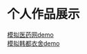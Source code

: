 



# 个人作品展示
[模拟医药网demo](https://hollyph.github.io/myWorks/yiyaowang-master/yiyaowang-master/holly/index.html)<br />
[模拟韩都衣舍demo](https://hollyph.github.io/myWorks/handusite-master/handusite-master/project/src/index.html)<br />
